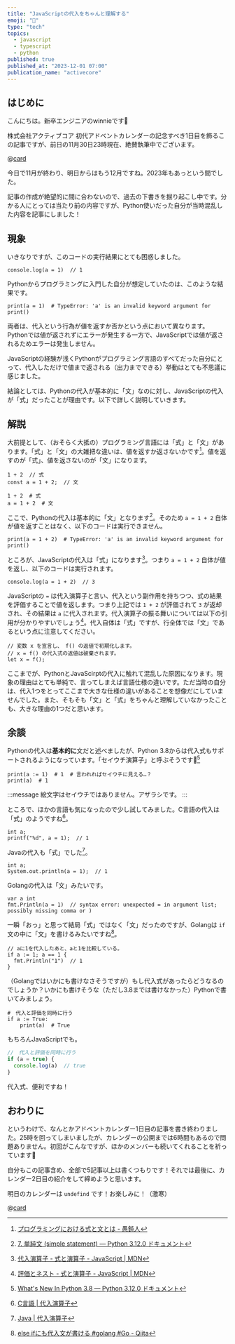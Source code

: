 ```yaml
---
title: "JavaScriptの代入をちゃんと理解する"
emoji: "🦭"
type: "tech"
topics:
  - javascript
  - typescript
  - python
published: true
published_at: "2023-12-01 07:00"
publication_name: "activecore"
---
```


## はじめに

こんにちは。新卒エンジニアのwinnieです🐥

株式会社アクティブコア 初代アドベントカレンダーの記念すべき1日目を飾るこの記事ですが、前日の11月30日23時現在、絶賛執筆中でございます。

@[card](https://qiita.com/advent-calendar/2023/activecore)

今日で11月が終わり、明日からはもう12月ですね。2023年もあっという間でした。

記事の作成が絶望的に間に合わないので、過去の下書きを掘り起こし中です。分かる人にとっては当たり前の内容ですが、Python使いだった自分が当時混乱した内容を記事にしました！

## 現象

いきなりですが、このコードの実行結果にとても困惑しました。

```javascript: main.js
console.log(a = 1)  // 1
```

Pythonからプログラミングに入門した自分が想定していたのは、このような結果です。

```python: main.py
print(a = 1)  # TypeError: 'a' is an invalid keyword argument for print()
```

両者は、代入という行為が値を返すか否かという点において異なります。Pythonでは値が返されずにエラーが発生する一方で、JavaScriptでは値が返されるためエラーは発生しません。

JavaScriptの経験が浅くPythonがプログラミング言語のすべてだった自分にとって、代入しただけで値まで返される（出力までできる）挙動はとても不思議に感じました。

結論としては、Pythonの代入が基本的に「文」なのに対し、JavaScriptの代入が「式」だったことが理由です。以下で詳しく説明していきます。

## 解説

大前提として、（おそらく大抵の）プログラミング言語には「式」と「文」があります。「式」と「文」の大雑把な違いは、値を返すか返さないかです[^1]。値を返すのが「式」、値を返さないのが「文」になります。

```javascript: main.js
1 + 2  // 式
const a = 1 + 2;  // 文
```

```python: main.py
1 + 2  # 式
a = 1 + 2  # 文
```

ここで、Pythonの代入は基本的に「文」となります[^2]。そのため `a = 1 + 2` 自体が値を返すことはなく、以下のコードは実行できません。

```python: main.py
print(a = 1 + 2)  # TypeError: 'a' is an invalid keyword argument for print()
```

ところが、JavaScriptの代入は「式」になります[^3]。つまり `a = 1 + 2` 自体が値を返し、以下のコードは実行されます。

```javascript: main.js
console.log(a = 1 + 2)  // 3
```

JavaScriptの `=` は代入演算子と言い、代入という副作用を持ちつつ、式の結果を評価することで値を返します。つまり上記では `1 + 2` が評価されて `3` が返却され、その結果は `a` に代入されます。代入演算子の振る舞いについては以下の引用が分かりやすいでしょう[^4]。代入自体は「式」ですが、行全体では「文」であるという点に注意してください。

```javascript: main.js
// 変数 x を宣言し、 f() の返値で初期化します。
// x = f() の代入式の返値は破棄されます。
let x = f();
```

ここまでが、PythonとJavaScirptの代入に触れて混乱した原因になります。現象の理由はとても単純で、言ってしまえば言語仕様の違いです。ただ当時の自分は、代入1つをとってここまで大きな仕様の違いがあることを想像だにしていませんでした。また、そもそも「文」と「式」をちゃんと理解していなかったことも、大きな理由の1つだと思います。

## 余談

Pythonの代入は**基本的に**文だと述べましたが、Python 3.8からは代入式もサポートされるようになっています。「セイウチ演算子」と呼ぶそうです🦭[^5]

```python: main.py
print(a := 1)  # 1  # 言われればセイウチに見える…？
print(a)  # 1
```

:::message
絵文字はセイウチではありません。アザラシです。
:::

ところで、ほかの言語も気になったので少し試してみました。C言語の代入は「式」のようですね[^6]。

```c: main.c
int a;
printf("%d", a = 1);  // 1
```

Javaの代入も「式」でした[^7]。

```java: main.java
int a;
System.out.println(a = 1);  // 1
```

Golangの代入は「文」みたいです。

```go: main.go
var a int
fmt.Println(a = 1)  // syntax error: unexpected = in argument list; possibly missing comma or )
```

一瞬「おっ」と思って結局「式」ではなく「文」だったのですが、Golangは `if` 文の中に「文」を書けるみたいですね[^8]。

```go: main.go
// aに1を代入したあと、aと1を比較している。
if a := 1; a == 1 {
  fmt.Println("1")  // 1
}
```

（Golangではいかにも書けなさそうですが）もし代入式があったらどうなるのでしょうか？いかにも書けそうな（ただし3.8までは書けなかった）Pythonで書いてみましょう。

```python: main.py
#　代入と評価を同時に行う
if a := True:
    print(a)  # True
```

もちろんJavaScriptでも。

```javascript
//　代入と評価を同時に行う
if (a = true) {
  console.log(a)  // true
}
```

代入式、便利ですね！

## おわりに

というわけで、なんとかアドベントカレンダー1日目の記事を書き終わりました。25時を回ってしまいましたが、カレンダーの公開までは6時間もあるので問題ありません。初回がこんなですが、ほかのメンバーも続いてくれることを祈っています🙏

自分もこの記事含め、全部で5記事以上は書くつもりです！それでは最後に、カレンダー2日目の紹介をして締めようと思います。

明日のカレンダーは `undefind` です！お楽しみに！（激寒）

@[card](https://qiita.com/advent-calendar/2023/activecore)

[^1]: [プログラミングにおける式と文とは - 愚鈍人](http://ichitcltk.hustle.ne.jp/gudon2/index.php?pageType=file&id=word_expression_statement.md)
[^2]: [7. 単純文 (simple statement) — Python 3.12.0 ドキュメント](https://docs.python.org/ja/3/reference/simple_stmts.html?highlight=代入#assignment-statements)
[^3]: [代入演算子 - 式と演算子 - JavaScript | MDN](https://developer.mozilla.org/ja/docs/Web/JavaScript/Guide/Expressions_and_operators#代入演算子)
[^4]: [評価とネスト - 式と演算子 - JavaScript | MDN](https://developer.mozilla.org/ja/docs/Web/JavaScript/Guide/Expressions_and_operators#評価とネスト)
[^5]: [What's New In Python 3.8 — Python 3.12.0 ドキュメント](https://docs.python.org/ja/3/whatsnew/3.8.html#assignment-expressions)
[^6]: [C言語 | 代入演算子](https://www.javadrive.jp/cstart/ope/index5.html)
[^7]: [Java | 代入演算子](https://www.javadrive.jp/start/ope/index10.html)
[^8]: [else ifにも代入文が書ける #golang #Go - Qiita](https://qiita.com/tenntenn/items/791bb47f4cee178b52c3)
